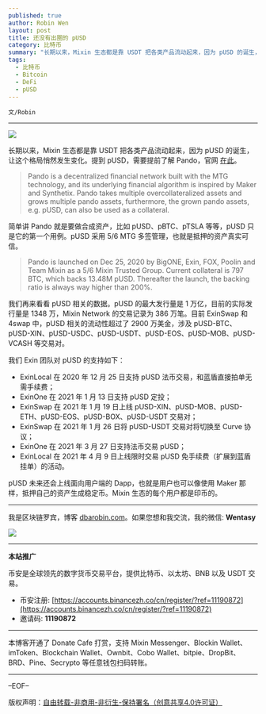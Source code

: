 ```yaml
---
published: true
author: Robin Wen
layout: post
title: 还没有出圈的 pUSD
category: 比特币
summary: "长期以来，Mixin 生态都是靠 USDT 把各类产品流动起来，因为 pUSD 的诞生，让这个格局悄然发生变化。提到 pUSD，需要提前了解 Pando，官网在此。我们再来看看 pUSD 相关的数据。pUSD 的最大发行量是 1 万亿，目前的实际发行量是 1348 万，Mixin Network 的交易记录为 386 万笔。目前 ExinSwap 和 4swap 中，pUSD 相关的流动性超过了 2900 万美金，涉及 pUSD-BTC、pUSD-XIN、pUSD-USDC、pUSD-USDT、pUSD-EOS、pUSD-MOB、pUSD-VCASH 等交易对。"
tags:
  - 比特币
  - Bitcoin
  - DeFi
  - pUSD
---
```


`文/Robin`

***

![](https://cdn.dbarobin.com/ub89lhj.png)

长期以来，Mixin 生态都是靠 USDT 把各类产品流动起来，因为 pUSD 的诞生，让这个格局悄然发生变化。提到 pUSD，需要提前了解 Pando，官网 [在此](https://pando.im/)。

> Pando is a decentralized financial network built with the MTG technology, and its underlying financial algorithm is inspired by Maker and Synthetix. Pando takes multiple overcollateralized assets and grows multiple pando assets, furthermore, the grown pando assets, e.g. pUSD, can also be used as a collateral.

简单讲 Pando 就是要做合成资产，比如 pUSD、pBTC、pTSLA 等等，pUSD 只是它的第一个用例。pUSD 采用 5/6 MTG 多签管理，也就是抵押的资产真实可信。

> Pando is launched on Dec 25, 2020 by BigONE, Exin, FOX, Poolin and Team Mixin as a 5/6 Mixin Trusted Group. Current collateral is 797 BTC, which backs 13.48M pUSD. Thereafter the launch, the backing ratio is always way higher than 200%.

我们再来看看 pUSD 相关的数据。pUSD 的最大发行量是 1 万亿，目前的实际发行量是 1348 万，Mixin Network 的交易记录为 386 万笔。目前 ExinSwap 和 4swap 中，pUSD 相关的流动性超过了 2900 万美金，涉及 pUSD-BTC、pUSD-XIN、pUSD-USDC、pUSD-USDT、pUSD-EOS、pUSD-MOB、pUSD-VCASH 等交易对。

我们 Exin 团队对 pUSD 的支持如下：

* ExinLocal 在 2020 年 12 月 25 日支持 pUSD 法币交易，和蓝盾直接拍单无需手续费；
* ExinOne 在 2021 年 1 月 13 日支持 pUSD 定投；
* ExinSwap 在 2021 年 1 月 19 日上线 pUSD-XIN、pUSD-MOB、pUSD-ETH、pUSD-EOS、pUSD-BOX、pUSD-USDT 交易对；
* ExinSwap 在 2021 年 1 月 26 日将 pUSD-USDT 交易对将切换至 Curve 协议；
* ExinOne 在 2021 年 3 月 27 日支持法币交易 pUSD；
* ExinLocal 在 2021 年 4 月 9 日上线限时交易 pUSD 免手续费（扩展到蓝盾挂单）的活动。

pUSD 未来还会上线面向用户端的 Dapp，也就是用户也可以像使用 Maker 那样，抵押自己的资产生成稳定币。Mixin 生态的每个用户都是印币的。

***

我是区块链罗宾，博客 [dbarobin.com](https://dbarobin.com/)。如果您想和我交流，我的微信: **Wentasy**

![](https://cdn.dbarobin.com/v4yywe2.png)

***

**本站推广**

币安是全球领先的数字货币交易平台，提供比特币、以太坊、BNB 以及 USDT 交易。

* 币安注册: [https://accounts.binancezh.co/cn/register/?ref=11190872](https://accounts.binancezh.co/cn/register/?ref=11190872)
* 邀请码: **11190872**

***

本博客开通了 Donate Cafe 打赏，支持 Mixin Messenger、Blockin Wallet、imToken、Blockchain Wallet、Ownbit、Cobo Wallet、bitpie、DropBit、BRD、Pine、Secrypto 等任意钱包扫码转账。

<center>
    <div class="--donate-button"
         data-button-id="f8b9df0d-af9a-460d-8258-d3f435445075"
    ></div>
</center>

***

–EOF–

版权声明：[自由转载-非商用-非衍生-保持署名（创意共享4.0许可证）](http://creativecommons.org/licenses/by-nc-nd/4.0/deed.zh)